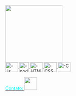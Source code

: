 
<div style="display: inline_block">
  <a href="https://github.com/jamirnasci">
  <img height="180em" src="https://github-readme-stats.vercel.app/api/top-langs/?username=jamirnasci&layout=compact&langs_count=7&theme=dark"/>
</div>
<div style="display: inline_block">
  <img align="center" alt="-Js" height="30" width="40" src="https://cdn-icons-png.flaticon.com/512/5968/5968282.png">
  <img align="center" alt="-node" height="30" width="30" src="https://cdn.jsdelivr.net/gh/devicons/devicon/icons/nodejs/nodejs-original.svg">
  <img align="center" alt="-HTML" height="30" width="40" src="https://cdn.jsdelivr.net/gh/devicons/devicon/icons/html5/html5-original.svg">
  <img align="center" alt="-CSS" height="30" width="40" src="https://cdn.jsdelivr.net/gh/devicons/devicon/icons/css3/css3-original.svg">
  <img align="center" alt="-C" height="30" width="40" src="https://cdn.jsdelivr.net/gh/devicons/devicon/icons/c/c-original.svg">
</div>
  <br>
<div>
  <span style="color: cyan;">Contato: </span>
  <a href="http://api.whatsapp.com/send?phone=+5591983733745" target="_blank">
  <img width="40" height="40" src="https://cdn-icons-png.flaticon.com/512/1384/1384055.png" target="_blank"></a>
</div>
